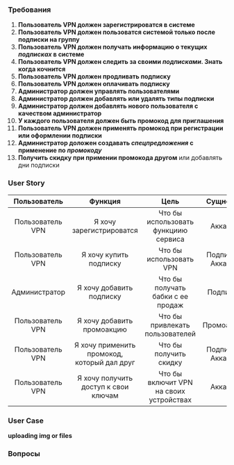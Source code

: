 ### Требования
1. **Пользователь VPN должен зарегистрироватся в системе** 
2. **Пользователь VPN должен пользоватся системой только после подписки на группу** 
3. **Пользователь VPN должен получать информацию о текущих *подписках* в системе** 
4. **Пользователь VPN должен следить за своими *подписками*. Знать когда кочнится** 
5. **Пользователь VPN должен продливать подписку**
6. **Пользователь VPN должен оплачивать подписку**
7. **Администратор должен управлять пользователями** 
8. **Администратор должен добавлять или удалять типы подписки**
9. **Администратор должен добавлять нового пользователя с качеством администратор** 
10. **У каждого пользователя должен быть промокод для приглашения** 
11. **Пользователь VPN должен применять промокод при регистрации или оформлении подписки**
12. **Администратор доложен создавать *спецпредложения* с применение по *промокоду***
13. **Получить скидку при примении промокода другом** или добавлять дни подписки


### User Story

|   Пользователь   |                   Функция                   |                  Цель                   |     Cущность      |
|:----------------:|:-------------------------------------------:|:---------------------------------------:|:-----------------:|
| Пользователь VPN |          Я хочу зарегистрироватся           |  Что бы использовать функциию сервиса   |      Аккаунт      |
| Пользователь VPN |           Я хочу купить подписку            |         Что бы использовать VPN         | Подписка, Аккаунт |
|  Администратор   |          Я хочу добавить подписку           |    Что бы получать бабки с ее продаж    |     Подписка      |
| Пользователь VPN |         Я хочу добавить промоакцию          |     Что бы привлекать пользователей     |    Промоакция     |
| Пользователь VPN | Я хочу применить промокод, который дал друг |         Что бы получить скидку          | Подписка, Аккаунт |
| Пользователь VPN |    Я хочу получить доступ к свои ключам     | Что бы включит VPN на своих устройствах |      Аккаунт      | 



### User Case

**uploading img or files**

### Вопросы 

